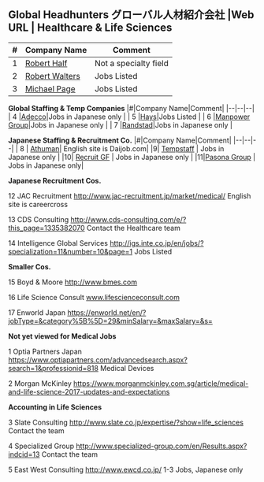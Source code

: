 ## Global Headhunters  グローバル人材紹介会社 |Web URL	| Healthcare & Life Sciences
|#|Company Name|Comment|
|--|--|--|
| 1	|[Robert Half](https://www.roberthalf.jp/en/)	| Not a specialty field |
| 2	| [Robert Walters](https://www.robertwalters.co.jp/en/healthcare.html)| Jobs Listed |
| 3	| [Michael Page](http://www.michaelpage.co.jp/en/browse/jobs/life-sciences/all/all)	| Jobs Listed |

**Global Staffing & Temp Companies**
|#|Company Name|Comment|
|--|--|--|
| 4	|[Adecco](http://www.adecco.co.jp/worker/medical/)|Jobs in Japanese only |
| 5	|[Hays](https://www.hays.co.jp/en/jobs/life-sciences-jobs/)|Jobs Listed |
| 6	|[Manpower Group](https://tenshoku.manpowergroup.jp/job/jt_medical_welfare)|Jobs in Japanese only |
| 7	|[Randstad](https://www.randstad.co.jp/tenshoku/sb080/)|Jobs in Japanese only |

**Japanese Staffing & Recruitment Co.**
|#|Company Name|Comment|
|--|--|--|
| 8	| [Athuman](http://recruit.human-lifecare.jp/)|	English site is Daijob.com|
|9|	[Tempstaff](https://www.tempstaff.co.jp/personal/know/medical/)	| Jobs in Japanese only |
|10|	[Recruit GF](http://www.r-agent.com/medical/)	| Jobs in Japanese only |
|11|[Pasona Group](https://pasonaglobal.job-haku.com/jobs) |	Jobs in Japanese only|

**Japanese Recruitment Cos.**

12	JAC Recruitment	http://www.jac-recruitment.jp/market/medical/	English site is careercross

13	CDS Consulting	http://www.cds-consulting.com/e/?this_page=1335382070	Contact the Healthcare team

14	Intelligence Global Services	http://igs.inte.co.jp/en/jobs/?specialization=11&number=10&page=1	Jobs Listed

**Smaller Cos.**

15	Boyd & Moore 	http://www.bmes.com

16	Life Science Consult	www.lifescienceconsult.com

17	Enworld Japan	https://enworld.net/en/?jobType=&category%5B%5D=29&minSalary=&maxSalary=&s=

**Not yet viewed for Medical Jobs**

1	Optia Partners Japan	https://www.optiapartners.com/advancedsearch.aspx?search=1&professionid=818	Medical Devices

2	Morgan McKinley 	https://www.morganmckinley.com.sg/article/medical-and-life-science-2017-updates-and-expectations

**Accounting in Life Sciences**

3	Slate Consulting 	http://www.slate.co.jp/expertise/?show=life_sciences	Contact the team

4	Specialized Group 	http://www.specialized-group.com/en/Results.aspx?indcid=13	Contact the team

5	East West Consulting	http://www.ewcd.co.jp/	1-3 Jobs, Japanese only
